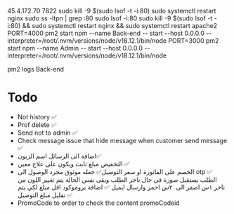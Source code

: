 45.4.172.70 7822
sudo kill -9 $(sudo lsof -t -i:80)
sudo systemctl restart nginx
sudo ss -ltpn | grep :80
sudo lsof -i:80
sudo kill -9 $(sudo lsof -t -i:80) && sudo systemctl restart nginx && sudo systemctl restart apache2
PORT=4000 pm2 start npm --name Back-end -- start --host 0.0.0.0 --interpreter=/root/.nvm/versions/node/v18.12.1/bin/node
PORT=3000 pm2 start npm --name Admin -- start --host 0.0.0.0 --interpreter=/root/.nvm/versions/node/v18.12.1/bin/node

  pm2 logs Back-end

# Todo

- Not history ✅
- Prof delete ✅
- Send not to admin ✅
- Check message issue that hide message when customer send message ✅
  <!-- - Add somechanges over index page and add orders summery page -->
  <!-- - close the project and deploy it -->
- اضافة الى الرسائل اسم الزبون✅
- التخفيض مبلغ ثابت ويكون على علاج معين ✅
- الخصم على الفاتورة او سعر التوصيل✅
  جعله موثوق مجرد الوصول الى otp ✅
  الطلب يستقبل صورة
  في حال تاخر الطلب وبقى نفس الحالة يتم تغيير اللون من تاخر ١س اصفر الى  ٢س احمر وارسال ايميل ✅
  اضافة بروموكود اقل مبلغ لكي يتم تقليل مبلغ التوصيل ✅
- PromoCode to order to check the content promoCodeid
